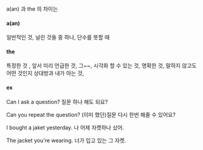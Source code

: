 a(an) 과 the 의 차이는

#### a(an)

일반적인 것, 널린 것들 중 하나, 단수를 뜻할 때

#### the

특정한 것 , 앞서 미리 언급한 것, 그~~, 시각화 할 수 있는 것, 명확한 것, 말하지 않고도 어떤 것인지 상대방과 내가 아는 것,



#### ex

Can I ask a question? 질문 하나 해도 되요?

Can you repeat the question? (이미 했던)질문 다시 한번 해줄 수 있어요?



I bought a jaket yesterday. 나 어제 자켓하나 샀어.

The jacket you're wearing. 너가 입고 있는 그 자켓.